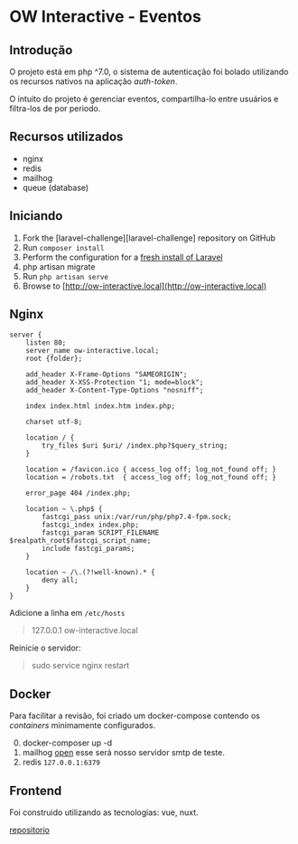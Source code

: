 # OW Interactive - Eventos

## Introdução

O projeto está em php ^7.0, o sistema de autenticação foi bolado utilizando os recursos nativos na aplicação *auth-token*.

O intuito do projeto é gerenciar eventos, compartilha-lo entre usuários e filtra-los de por periodo.

## Recursos utilizados

- nginx
- redis
- mailhog 
- queue (database)

## Iniciando

1. Fork the [laravel-challenge][laravel-challenge] repository on GitHub
2. Run `composer install`
4. Perform the configuration for a [fresh install of Laravel](https://laravel.com/docs/5.5/#installation)
5. php artisan migrate
6. Run `php artisan serve`
7. Browse to [http://ow-interactive.local](http://ow-interactive.local)

## Nginx
```
server {
    listen 80;
    server_name ow-interactive.local;
    root {folder};

    add_header X-Frame-Options "SAMEORIGIN";
    add_header X-XSS-Protection "1; mode=block";
    add_header X-Content-Type-Options "nosniff";

    index index.html index.htm index.php;

    charset utf-8;
    
    location / {
        try_files $uri $uri/ /index.php?$query_string;
    }

    location = /favicon.ico { access_log off; log_not_found off; }
    location = /robots.txt  { access_log off; log_not_found off; }

    error_page 404 /index.php;

    location ~ \.php$ {
        fastcgi_pass unix:/var/run/php/php7.4-fpm.sock;
        fastcgi_index index.php;
        fastcgi_param SCRIPT_FILENAME $realpath_root$fastcgi_script_name;
        include fastcgi_params;
    }

    location ~ /\.(?!well-known).* {
        deny all;
    }
}
```

Adicione a linha em `/etc/hosts`
> 127.0.0.1 ow-interactive.local

Reinicie o servidor:
> sudo service nginx restart

## Docker
Para facilitar a revisão, foi criado um docker-compose contendo os *containers* minimamente configurados.

0. docker-composer up -d
1. mailhog [open](http://localhost:8025) esse será nosso servidor smtp de teste.
2. redis `127.0.0.1:6379`

## Frontend

Foi construido utilizando as tecnologias: vue, nuxt.

[repositorio](https://github.com/preetender/ow-interactive-app)
